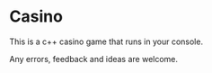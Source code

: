 # Casino
This is a c++ casino game that runs in your console.

Any errors, feedback and ideas are welcome.
